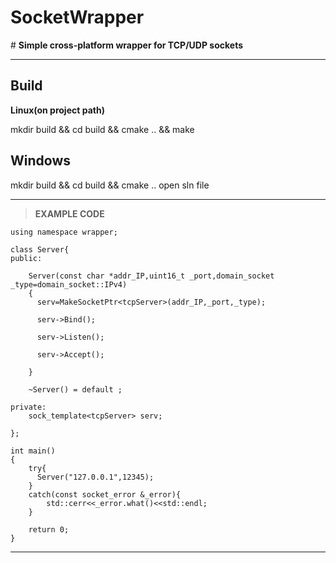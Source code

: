 # SocketWrapper


\# __Simple cross-platform wrapper for TCP/UDP sockets__

***



## Build
**Linux(on project path)**

mkdir build && cd build && cmake .. && make

## Windows

mkdir build && cd build && cmake .. open sln file

___



>**EXAMPLE CODE**

```
using namespace wrapper;

class Server{
public:

    Server(const char *addr_IP,uint16_t _port,domain_socket _type=domain_socket::IPv4)
    {
      serv=MakeSocketPtr<tcpServer>(addr_IP,_port,_type);

      serv->Bind();

      serv->Listen();

      serv->Accept();

    }

    ~Server() = default ;

private:
    sock_template<tcpServer> serv;

};

int main()
{
    try{
      Server("127.0.0.1",12345);
    }
    catch(const socket_error &_error){
        std::cerr<<_error.what()<<std::endl;
    }

    return 0;
}

``` 

***
